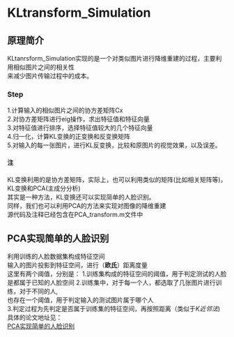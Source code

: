 # KLtransform_Simulation
## 原理简介
KLtanrsform_Simulation实现的是一个对类似图片进行降维重建的过程，主要利用相似图片之间的相关性 <br>
来减少图片传输过程中的成本。<br>
### Step
1.计算输入的相似图片之间的协方差矩阵Cx <br>
2.对协方差矩阵进行eig操作，求出特征值和特征向量 <br>
3.对特征值进行排序，选择特征值较大的几个特征向量 <br>
4.归一化，计算KL变换的正变换和反变换矩阵 <br>
5.对输入的每一张图片，进行KL反变换，比较和原图片的视觉效果，以及误差。<br> 
#### 注
KL变换利用的是协方差矩阵，实际上，也可以利用类似的矩阵(比如相关矩阵等)，KL变换和PCA(主成分分析) <br>
其实是一种方法，KL变换还可以实现简单的人脸识别。 <br>
同样，我们也可以利用PCA的方法来实现对图像的降维重建<br>
源代码及注释已经包含在PCA_transform.m文件中 <br>
## PCA实现简单的**人脸识别**
利用训练的人脸数据集构成特征空间<br>
输入的图片投影到特征空间，进行（**欧氏**）距离度量<br>
这里有两个阈值，分别是：
1.训练集构成的特征空间的阈值，用于判定测试的人脸是都属于已知的人脸空间
2.训练集中，对于每一个人，都选取了几张图片进行训练，对于不同的人,<br>
也存在一个阈值，用于判定输入的测试图片属于哪个人<br>
3.判定过程为先判定是否属于训练集的特征空间，再按照距离（类似于*K近邻法*)<br>
具体的论文地址见：<br>
[PCA实现简单的人脸识别](https://wenku.baidu.com/view/e4c18db465ce0508763213be.html)
